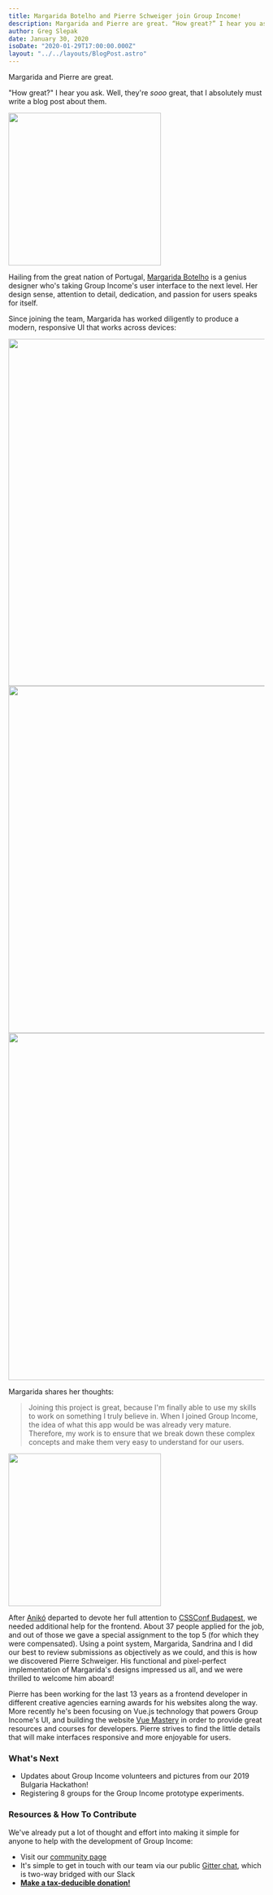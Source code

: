 ```yaml
---
title: Margarida Botelho and Pierre Schweiger join Group Income!
description: Margarida and Pierre are great. “How great?” I hear you ask. Well, they’re sooo great, that I absolutely must write a blog post about them...
author: Greg Slepak
date: January 30, 2020
isoDate: "2020-01-29T17:00:00.000Z"
layout: "../../layouts/BlogPost.astro"
---
```


Margarida and Pierre are great.

"How great?" I hear you ask. Well, they're *sooo* great, that I absolutely must write a blog post about them.

<img src="https://groupincome.org/wp-content/uploads/2020/01/margarida-botelho-300x300.jpg" alt="" width="300" height="300" class="alignright size-medium wp-image-1367" />

Hailing from the great nation of Portugal, [Margarida Botelho](https://madeoflisboa.com/p/person/margarida-botelho) is a genius designer who's taking Group Income's user interface to the next level. Her design sense, attention to detail, dedication, and passion for users speaks for itself.

Since joining the team, Margarida has worked diligently to produce a modern, responsive UI that works across devices:

<img src="https://groupincome.org/wp-content/uploads/2020/01/gi-design-1-1024x682.jpg" alt="" width="1024" height="682" class="alignnone size-large wp-image-1368" />

<img src="https://groupincome.org/wp-content/uploads/2020/01/gi-design-2-1024x682.jpg" alt="" width="1024" height="682" class="alignnone size-large wp-image-1369" />

<img src="https://groupincome.org/wp-content/uploads/2020/01/gi-design-3-1024x682.jpg" alt="" width="1024" height="682" class="alignnone size-large wp-image-1370" />

Margarida shares her thoughts:

> Joining this project is great, because I'm finally able to use my skills to work on something I truly believe in. When I joined Group Income, the idea of what this app would be was already very mature. Therefore, my work is to ensure that we break down these complex concepts and make them very easy to understand for our users.

<img src="https://groupincome.org/wp-content/uploads/2020/01/pierre-300x300.jpg" alt="" width="300" height="300" class="alignright size-medium wp-image-1371" />

After [Anikó](/articles/aniko-fejes-and-sandrina-pereira-join-group-income/) departed to devote her full attention to [CSSConf Budapest](https://twitter.com/cssconfbudapest), we needed additional help for the frontend. About 37 people applied for the job, and out of those we gave a special assignment to the top 5 (for which they were compensated). Using a point system, Margarida, Sandrina and I did our best to review submissions as objectively as we could, and this is how we discovered Pierre Schweiger. His functional and pixel-perfect implementation of Margarida's designs impressed us all, and we were thrilled to welcome him aboard!

Pierre has been working for the last 13 years as a frontend developer in different creative agencies earning awards for his websites along the way. More recently he's been focusing on Vue.js technology that powers Group Income's UI, and building the website [Vue Mastery](https://www.vuemastery.com/) in order to provide great resources and courses for developers. Pierre strives to find the little details that will make interfaces responsive and more enjoyable for users.

### What's Next

- Updates about Group Income volunteers and pictures from our 2019 Bulgaria Hackathon!
- Registering 8 groups for the Group Income prototype experiments.

### Resources & How To Contribute

We've already put a lot of thought and effort into making it simple for anyone to help with the development of Group Income:

- Visit our [community page](https://groupincome.org/community/)
- It's simple to get in touch with our team via our public [Gitter chat](https://gitter.im/okTurtles/group-income), which is two-way bridged with our Slack
- **[Make a tax-deducible donation!](https://groupincome.org/donate/)**